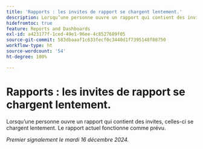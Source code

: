 ```yaml
---
title: 'Rapports : les invites de rapport se chargent lentement.'
description: Lorsqu’une personne ouvre un rapport qui contient des invites, celles-ci se chargent lentement. Le rapport actuel fonctionne comme prévu.
hidefromtoc: true
feature: Reports and Dashboards
exl-id: a423177f-1ced-49e1-96ee-4c8527689f05
source-git-commit: 583dbaaaf1c633fecf0c3440d1f7395148f88750
workflow-type: ht
source-wordcount: '54'
ht-degree: 100%

---
```


# Rapports : les invites de rapport se chargent lentement.

Lorsqu’une personne ouvre un rapport qui contient des invites, celles-ci se chargent lentement. Le rapport actuel fonctionne comme prévu.

_Premier signalement le mardi 16 décembre 2024._
